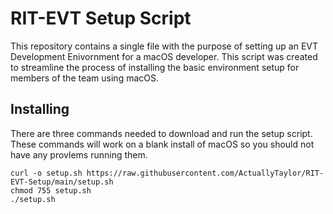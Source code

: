 # RIT-EVT Setup Script
This repository contains a single file with the purpose of setting up an EVT Development Enivornment for a macOS developer. This script was created to streamline the process of installing the basic environment setup for members of the team using macOS.

## Installing
There are three commands needed to download and run the setup script. These commands will work on a blank install of macOS so you should not have any provlems running them.

```
curl -o setup.sh https://raw.githubusercontent.com/ActuallyTaylor/RIT-EVT-Setup/main/setup.sh
chmod 755 setup.sh
./setup.sh
```
